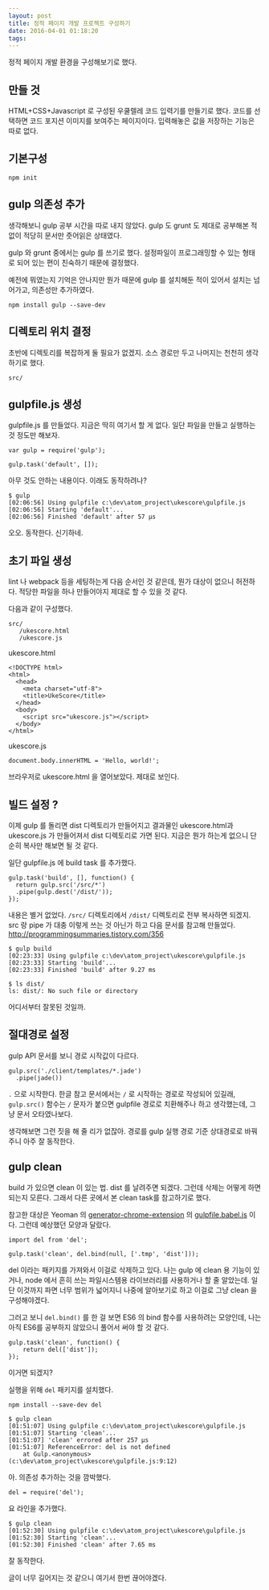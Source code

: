 ```yaml
---
layout: post
title: 정적 페이지 개발 프로젝트 구성하기
date: 2016-04-01 01:18:20
tags:
---
```

정적 페이지 개발 환경을 구성해보기로 했다.

## 만들 것
HTML+CSS+Javascript 로 구성된 우쿨렐레 코드 입력기를 만들기로 했다. 코드를 선택하면 코드 포지션 이미지를 보여주는 페이지이다. 입력해놓은 값을 저장하는 기능은 따로 없다.

## 기본구성

```
npm init
```

## gulp 의존성 추가
생각해보니 gulp 공부 시간을 따로 내지 않았다. gulp 도 grunt 도 제대로 공부해본 적 없이 적당히 문서만 줏어읽은 상태였다.

gulp 와 grunt 중에서는 gulp 를 쓰기로 했다. 설정파일이 프로그래밍할 수 있는 형태로 되어 있는 편이 친숙하기 때문에 결정했다.

예전에 뭐였는지 기억은 안나지만 뭔가 때문에 gulp 를 설치해둔 적이 있어서 설치는 넘어가고, 의존성만 추가하였다.

```
npm install gulp --save-dev
```

## 디렉토리 위치 결정
초반에 디렉토리를 복잡하게 둘 필요가 없겠지. 소스 경로만 두고 나머지는 천천히 생각하기로 했다.

```
src/
```

## gulpfile.js 생성
gulpfile.js 를 만들었다. 지금은 딱히 여기서 할 게 없다. 일단 파일을 만들고 실행하는 것 정도만 해보자.

``` // 파일 내용
var gulp = require('gulp');

gulp.task('default', []);
```

아무 것도 안하는 내용이다. 이래도 동작하려나?

```
$ gulp
[02:06:56] Using gulpfile c:\dev\atom_project\ukescore\gulpfile.js
[02:06:56] Starting 'default'...
[02:06:56] Finished 'default' after 57 μs
```

오오. 동작한다. 신기하네.

## 초기 파일 생성
lint 나 webpack 등을 세팅하는게 다음 순서인 것 같은데, 뭔가 대상이 없으니 허전하다. 적당한 파일을 하나 만들어야지 제대로 할 수 있을 것 같다.

다음과 같이 구성했다.

```
src/
   /ukescore.html
   /ukescore.js
```

ukescore.html
```
<!DOCTYPE html>
<html>
  <head>
    <meta charset="utf-8">
    <title>UkeScore</title>
  </head>
  <body>
    <script src="ukescore.js"></script>
  </body>
</html>
```

ukescore.js
```
document.body.innerHTML = 'Hello, world!';
```

브라우저로 ukescore.html 을 열어보았다. 제대로 보인다.


## 빌드 설정 ?
이제 gulp 를 돌리면 dist 디렉토리가 만들어지고 결과물인 ukescore.html과 ukescore.js 가 만들어져서 dist 디렉토리로 가면 된다. 지금은 뭔가 하는게 없으니 단순히 복사만 해보면 될 것 같다.

일단 gulpfile.js 에 build task 를 추가했다.

```
gulp.task('build', [], function() {
  return gulp.src('/src/*')
  .pipe(gulp.dest('/dist/'));
});
```

내용은 별거 없었다. `/src/` 디렉토리에서 `/dist/` 디렉토리로 전부 복사하면 되겠지. src 랑 pipe 가 대충 이렇게 쓰는 것 아닌가 하고 다음 문서를 참고해 만들었다.
 http://programmingsummaries.tistory.com/356


 ```
 $ gulp build
 [02:23:33] Using gulpfile c:\dev\atom_project\ukescore\gulpfile.js
 [02:23:33] Starting 'build'...
 [02:23:33] Finished 'build' after 9.27 ms                         

 $ ls dist/                                                        
 ls: dist/: No such file or directory                              
 ```

 어디서부터 잘못된 것일까.

## 절대경로 설정
gulp API 문서를 보니 경로 시작값이 다르다.

```
gulp.src('./client/templates/*.jade')
  .pipe(jade())
```

`.` 으로 시작한다. 한글 참고 문서에서는 `/` 로 시작하는 경로로 작성되어 있길래, `gulp.src()` 함수는 `/` 문자가 붙으면 gulpfile 경로로 치환해주나 하고 생각했는데, 그냥 문서 오타였나보다.

생각해보면 그런 짓을 해 줄 리가 없잖아. 경로를 gulp 실행 경로 기준 상대경로로 바꿔주니 아주 잘 동작한다.

## gulp clean
build 가 있으면 clean 이 있는 법. dist 를 날려주면 되겠다. 그런데 삭제는 어떻게 하면 되는지 모른다. 그래서 다른 곳에서 본 clean task를 참고하기로 했다.

참고한 대상은 Yeoman 의 [generator-chrome-extension](https://github.com/yeoman/generator-chrome-extension/) 의 [gulpfile.babel.js](https://github.com/yeoman/generator-chrome-extension/blob/master/app/templates/gulpfile.babel.js) 이다. 그런데 예상했던 모양과 달랐다.

```
import del from 'del';

gulp.task('clean', del.bind(null, ['.tmp', 'dist']));
```

del 이라는 패키지를 가져와서 이걸로 삭제하고 있다. 나는 gulp 에 clean 용 기능이 있거나, node 에서 흔히 쓰는 파일시스템용 라이브러리를 사용하거나 할 줄 알았는데. 일단 이것까지 파면 너무 범위가 넓어지니 나중에 알아보기로 하고 이걸로 그냥 clean 을 구성해야겠다.

그러고 보니 `del.bind()` 를 한 걸 보면 ES6 의 bind 함수를 사용하려는 모양인데, 나는 아직 ES6를 공부하지 않았으니 풀어서 써야 할 것 같다.

```
gulp.task('clean', function() {
    return del(['dist']);
});
```
이거면 되겠지?

실행을 위해 `del` 패키지를 설치했다.

```
npm install --save-dev del
```

```
$ gulp clean
[01:51:07] Using gulpfile c:\dev\atom_project\ukescore\gulpfile.js
[01:51:07] Starting 'clean'...
[01:51:07] 'clean' errored after 257 μs
[01:51:07] ReferenceError: del is not defined
    at Gulp.<anonymous> (c:\dev\atom_project\ukescore\gulpfile.js:9:12)
```

아. 의존성 추가하는 것을 깜박했다.

```
del = require('del');
```

요 라인을 추가했다.

```
$ gulp clean
[01:52:30] Using gulpfile c:\dev\atom_project\ukescore\gulpfile.js
[01:52:30] Starting 'clean'...
[01:52:30] Finished 'clean' after 7.65 ms
```
잘 동작한다.


글이 너무 길어지는 것 같으니 여기서 한번 끊어야겠다.
